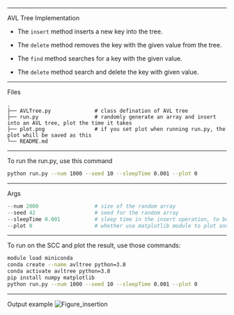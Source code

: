 ------
AVL Tree Implementation 

- The ```insert``` method inserts a new key into the tree. 

- The ```delete``` method removes the key with the given value from the tree.

- The ```find``` method searches for a key with the given value.

- The ```delete``` method search and delete the key with given value.


------
Files


    .
    ├── AVLTree.py              # class defination of AVL tree
    ├── run.py                  # randomly generate an array and insert into an AVL tree, plot the time it takes
    ├── plot.png                # if you set plot when running run.py, the plot whill be saved as this
    └── README.md

-------
To run the run.py, use this command
```bash
python run.py --num 1000 --seed 10 --sleepTime 0.001 --plot 0
```
-------
Args

```python
--num 2000                  # size of the random array
--seed 42                   # seed for the random array
--sleepTime 0.001           # sleep time in the insert operation, to better fit the function
--plot 0                    # whether use matplotlib module to plot and save the result
```

-------
To run on the SCC and plot the result, use those commands:
```bash
module load miniconda
conda create --name avltree python=3.8
conda activate avltree python=3.8
pip install numpy matplotlib
python run.py --num 1000 --seed 10 --sleepTime 0.001 --plot 0
```

------
Output example 
![Figure_insertion](https://user-images.githubusercontent.com/92005749/236181132-9a768504-4fac-4a50-af31-b152370a501c.png)
